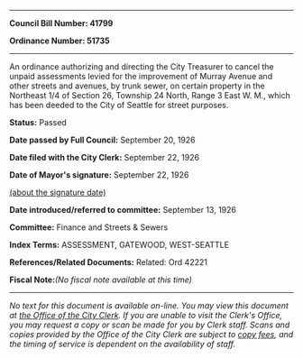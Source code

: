 

********

**Council Bill Number: 41799**
   
**Ordinance Number: 51735**
********

 An ordinance authorizing and directing the City Treasurer to cancel the unpaid assessments levied for the improvement of Murray Avenue and other streets and avenues, by trunk sewer, on certain property in the Northeast 1/4 of Section 26, Township 24 North, Range 3 East W. M., which has been deeded to the City of Seattle for street purposes.

**Status:** Passed
   
**Date passed by Full Council:** September 20, 1926
   
**Date filed with the City Clerk:** September 22, 1926
   
**Date of Mayor's signature:** September 22, 1926
   
[(about the signature date)](/~public/approvaldate.htm)
   
   
   
**Date introduced/referred to committee:** September 13, 1926
   
**Committee:** Finance and Streets & Sewers
   
   
**Index Terms:** ASSESSMENT, GATEWOOD, WEST-SEATTLE

**References/Related Documents:** Related: Ord 42221

**Fiscal Note:**_(No fiscal note available at this time)_
********

_No text for this document is available on-line. You may view this document at [the Office of the City Clerk](http://www.seattle.gov/leg/clerk/contactUs.htm). If you are unable to visit the Clerk's Office, you may request a copy or scan be made for you by Clerk staff. Scans and copies provided by the Office of the City Clerk are subject to [copy fees](http://clerk.seattle.gov/~public/clerkfees.htm), and the timing of service is dependent on the availability of staff._

